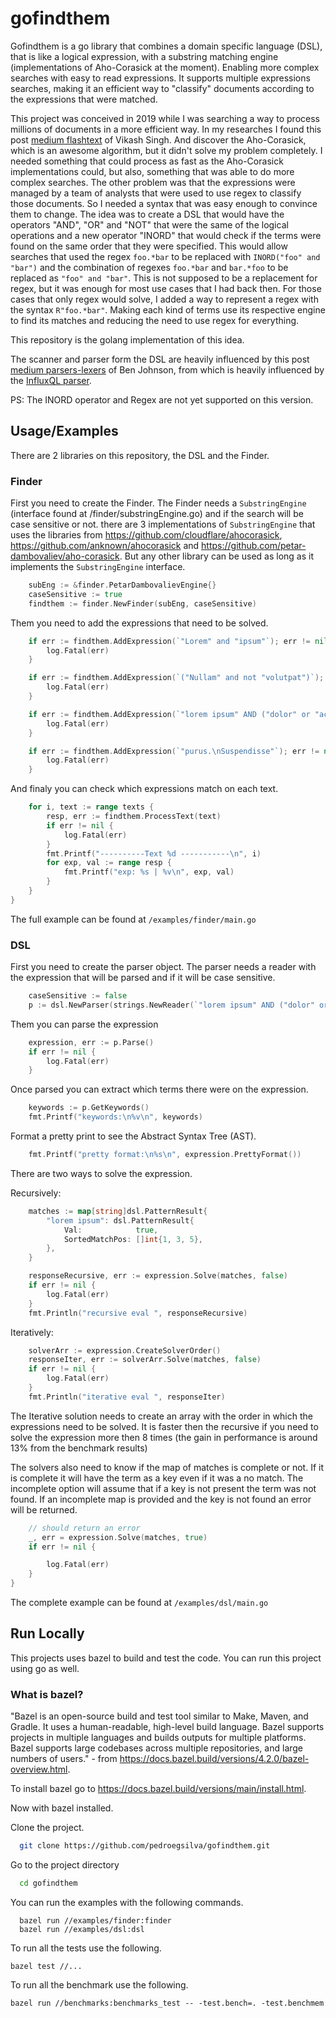 # gofindthem
Gofindthem is a go library that combines a domain specific language (DSL), that is like a logical expression, with a substring matching engine (implementations of Aho-Corasick at the moment).
Enabling more complex searches with easy to read expressions.
It supports multiple expressions searches, making it an efficient way to "classify" documents according to the expressions that were matched.

This project was conceived in 2019 while I was searching a way to process millions of documents in a more efficient way.
In my researches I found this post [medium flashtext](https://medium.freecodecamp.org/regex-was-taking-5-days-flashtext-does-it-in-15-minutes-55f04411025f) of Vikash Singh.
And discover the Aho-Corasick, which is an awesome algorithm, but it didn't solve my problem completely.
I needed something that could process as fast as the Aho-Corasick implementations could, but also, something that was able to do more complex searches.
The other problem was that the expressions were managed by a team of analysts that were used to use regex to classify those documents.
So I needed a syntax that was easy enough to convince them to change.
The idea was to create a DSL that would have the operators "AND", "OR" and "NOT" that were the same of the logical operations and a new operator "INORD"
that would check if the terms were found on the same order that they were specified.
This would allow searches that used the regex `foo.*bar` to be replaced with `INORD("foo" and "bar")` and the combination of regexes 
`foo.*bar` and `bar.*foo` to be replaced as `"foo" and "bar"`. This is not supposed to be a replacement for regex, but it was enough for most use cases that I had back then.
For those cases that only regex would solve, I added a way to represent a regex with the syntax `R"foo.*bar"`.
Making each kind of terms use its respective engine to find its matches and reducing the need to use regex for everything.

This repository is the golang implementation of this idea.

The scanner and parser form the DSL are heavily influenced by this post [medium parsers-lexers](https://blog.gopheracademy.com/advent-2014/parsers-lexers/) of Ben Johnson,
from which is heavily influenced by the [InfluxQL parser](https://github.com/influxdb/influxdb/tree/master/influxql).

PS: The INORD operator and Regex are not yet supported on this version.

## Usage/Examples

There are 2 libraries on this repository, the DSL and the Finder.

### Finder
First you need to create the Finder. The Finder needs a `SubstringEngine` (interface found at /finder/substringEngine.go) 
and if the search will be case sensitive or not.
there are 3 implementations of `SubstringEngine` that uses the libraries from 
https://github.com/cloudflare/ahocorasick, 
https://github.com/anknown/ahocorasick and 
https://github.com/petar-dambovaliev/aho-corasick. 
But any other library can be used as long as it implements the `SubstringEngine` interface.
```go
    subEng := &finder.PetarDambovalievEngine{}
	caseSensitive := true
	findthem := finder.NewFinder(subEng, caseSensitive)
```

Them you need to add the expressions that need to be solved.
```go
	if err := findthem.AddExpression(`"Lorem" and "ipsum"`); err != nil {
		log.Fatal(err)
	}

	if err := findthem.AddExpression(`("Nullam" and not "volutpat")`); err != nil {
		log.Fatal(err)
	}

	if err := findthem.AddExpression(`"lorem ipsum" AND ("dolor" or "accumsan")`); err != nil {
		log.Fatal(err)
	}

	if err := findthem.AddExpression(`"purus.\nSuspendisse"`); err != nil {
		log.Fatal(err)
	}
```

And finaly you can check which expressions match on each text. 
```go
	for i, text := range texts {
		resp, err := findthem.ProcessText(text)
		if err != nil {
			log.Fatal(err)
		}
		fmt.Printf("----------Text %d -----------\n", i)
		for exp, val := range resp {
			fmt.Printf("exp: %s | %v\n", exp, val)
		}
	}
}
```

The full example can be found at `/examples/finder/main.go`

### DSL
First you need to create the parser object.
The parser needs a reader with the expression that will be parsed and if it will be case sensitive.
```go
    caseSensitive := false
	p := dsl.NewParser(strings.NewReader(`"lorem ipsum" AND ("dolor" or "accumsan")`), caseSensitive)
```
Them you can parse the expression
```go 
	expression, err := p.Parse()
	if err != nil {
		log.Fatal(err)
	}
```

Once parsed you can extract which terms there were on the expression.
```go
	keywords := p.GetKeywords()
	fmt.Printf("keywords:\n%v\n", keywords)
```

Format a pretty print to see the Abstract Syntax Tree (AST).
```go
    fmt.Printf("pretty format:\n%s\n", expression.PrettyFormat())
```

There are two ways to solve the expression.

Recursively:
```go 
    matches := map[string]dsl.PatternResult{
		"lorem ipsum": dsl.PatternResult{
			Val:            true,
			SortedMatchPos: []int{1, 3, 5},
		},
	}

	responseRecursive, err := expression.Solve(matches, false)
	if err != nil {
		log.Fatal(err)
	}
	fmt.Println("recursive eval ", responseRecursive)
```
Iteratively:
```go
	solverArr := expression.CreateSolverOrder()
	responseIter, err := solverArr.Solve(matches, false)
	if err != nil {
		log.Fatal(err)
	}
	fmt.Println("iterative eval ", responseIter)
```
The Iterative solution needs to create an array with the order in which the expressions need to be solved.
It is faster then the recursive if you need to solve the expression more then 8 times (the gain in performance is around 13% from the benchmark results)

The solvers also need to know if the map of matches is complete or not. If it is complete it will have the term as a key even if it was a no match.
The incomplete option will assume that if a key is not present the term was not found.
If an incomplete map is provided and the key is not found an error will be returned.

```go
	// should return an error
	_, err = expression.Solve(matches, true)
	if err != nil {

		log.Fatal(err)
	}
}

```
The complete example can be found at `/examples/dsl/main.go`
## Run Locally
This projects uses bazel to build and test the code. 
You can run this project using go as well.

### What is bazel?
"Bazel is an open-source build and test tool similar to Make, Maven, and Gradle. It uses a human-readable, high-level build language. Bazel supports projects in multiple languages and builds outputs for multiple platforms. Bazel supports large codebases across multiple repositories, and large numbers of users." 
\- from https://docs.bazel.build/versions/4.2.0/bazel-overview.html.

To install bazel go to https://docs.bazel.build/versions/main/install.html.

Now with bazel installed.

Clone the project.
```bash
  git clone https://github.com/pedroegsilva/gofindthem.git
```

Go to the project directory

```bash
  cd gofindthem
```

You can run the examples with the following commands.

```
  bazel run //examples/finder:finder
  bazel run //examples/dsl:dsl
```
To run all the tests use the following.

```
bazel test //...
```

To run all the benchmark use the following.

```
bazel run //benchmarks:benchmarks_test -- -test.bench=. -test.benchmem
```
  